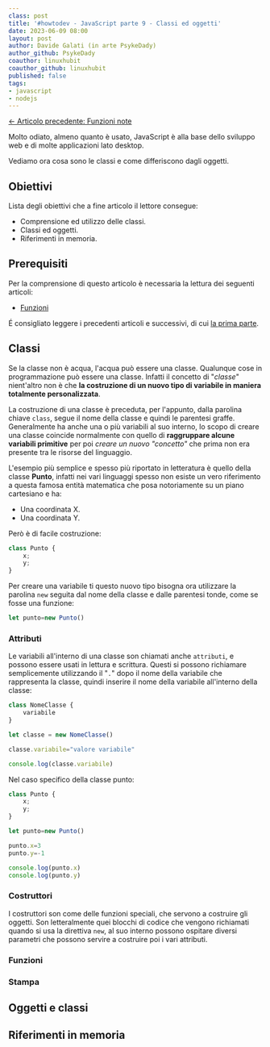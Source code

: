 ```yaml
---
class: post
title: '#howtodev - JavaScript parte 9 - Classi ed oggetti' 
date: 2023-06-09 08:00
layout: post 
author: Davide Galati (in arte PsykeDady)
author_github: PsykeDady
coauthor: linuxhubit
coauthor_github: linuxhubit
published: false
tags: 
- javascript
- nodejs
---
```


[&larr; Articolo precedente: Funzioni note](https://linuxhub.it/articles/howtodev-javascript-pt7)  

Molto odiato, almeno quanto è usato, JavaScript è alla base dello sviluppo web e di molte applicazioni lato desktop.  

Vediamo ora cosa sono le classi e come differiscono dagli oggetti.

## Obiettivi

Lista degli obiettivi che a fine articolo il lettore consegue:

- Comprensione ed utilizzo delle classi.
- Classi ed oggetti.
- Riferimenti in memoria.

## Prerequisiti

Per la comprensione di questo articolo è necessaria la lettura dei seguenti articoli: 

- [Funzioni](https://linuxhub.it/articles/howtodev-javascript-pt5)

É consigliato leggere i precedenti articoli e successivi, di cui [la prima parte](https://linuxhub.it/articles/howtodev-javascript-pt1).

## Classi

Se la classe non è acqua, l'acqua può essere una classe. Qualunque cose in programmazione può essere una classe. Infatti il concetto di "*classe*" nient'altro non è che **la costruzione di un nuovo tipo di variabile in maniera totalmente personalizzata**.

La costruzione di una classe è preceduta, per l'appunto, dalla parolina chiave `class`, segue il nome della classe e quindi le parentesi graffe.  
Generalmente ha anche una o più variabili al suo interno, lo scopo di creare una classe coincide normalmente con quello di **raggruppare alcune variabili primitive** per poi *creare un nuovo "concetto"* che prima non era presente tra le risorse del linguaggio.

L'esempio più semplice e spesso più riportato in letteratura è quello della classe **Punto**, infatti nei vari linguaggi spesso non esiste un vero riferimento a questa famosa entità matematica che posa notoriamente su un piano cartesiano e ha:

- Una coordinata X.
- Una coordinata Y.

Però è di facile costruzione:

```javascript
class Punto {
	x;
	y;
}
```

Per creare una variabile ti questo nuovo tipo bisogna ora utilizzare la parolina `new` seguita dal nome della classe e dalle parentesi tonde, come se fosse una funzione:

```javascript
let punto=new Punto()
```

### Attributi

Le variabili all'interno di una classe son chiamati anche `attributi`, e possono essere usati in lettura e scrittura. Questi si possono richiamare semplicemente utilizzando il "`.`" dopo il nome della variabile che rappresenta la classe, quindi inserire il nome della variabile all'interno della classe:

```javascript
class NomeClasse {
	variabile
}

let classe = new NomeClasse()

classe.variabile="valore variabile"

console.log(classe.variabile)
```

Nel caso specifico della classe punto:

```javascript
class Punto {
	x;
	y;
}

let punto=new Punto()

punto.x=3
punto.y=-1

console.log(punto.x)
console.log(punto.y)
```

### Costruttori

I costruttori son come delle funzioni speciali, che servono a costruire gli oggetti. Son letteralmente quei blocchi di codice che vengono richiamati quando si usa la direttiva `new`, al suo interno possono ospitare diversi parametri che possono servire a costruire poi i vari attributi. 

### Funzioni



### Stampa

## Oggetti e classi

## Riferimenti in memoria

